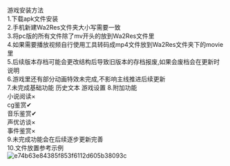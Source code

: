 游戏安装方法  
1.下载apk文件安装  
2.手机新建Wa2Res文件夹大小写需要一致  
3.将pc版的所有文件除了mv开头的放到Wa2Res文件里  
4.如果需要播放视频自行使用工具转码成mp4文件放到Wa2Res文件夹下的movie里  
5.后续版本存档可能会更改结构后导致旧版本的存档报废,如果会废档会在更新时说明  
6.游戏里还有部分动画特效未完成,不影响主线推进后续更新  
7.未完成基础功能
  历史文本
  游戏设置
8.附加功能  
  小说阅读×  
  cg鉴赏✔  
  音乐鉴赏✔  
  声优访谈×  
  事件鉴赏×  
9.未完成功能会在后续逐步更新完善  
10.文件放置参考示例  
![e74b63e84385f853f6112d605b38093c](https://github.com/user-attachments/assets/303a7d6e-99e1-4683-bed9-671d271e08be)

